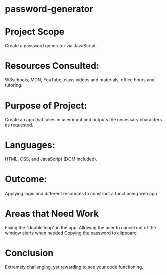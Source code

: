 # password-generator

# Project Scope
Create a password generator via JavaScript.

# Resources Consulted:
W3schools, MDN, YouTube, class videos and materials, office hours and tutoring.

# Purpose of Project:
Create an app that takes in user input and outputs the necessary characters as requested.

# Languages:
HTML, CSS, and JavaScript (DOM included).

# Outcome:
Applying logic and different resources to construct a functioning web app.

# Areas that Need Work
Fixing the "double loop" in the app.
Allowing the user to cancel out of the window alerts when needed
Copying the password to clipboard

# Conclusion 
Extremely challenging, yet rewarding to see your code functioning.


